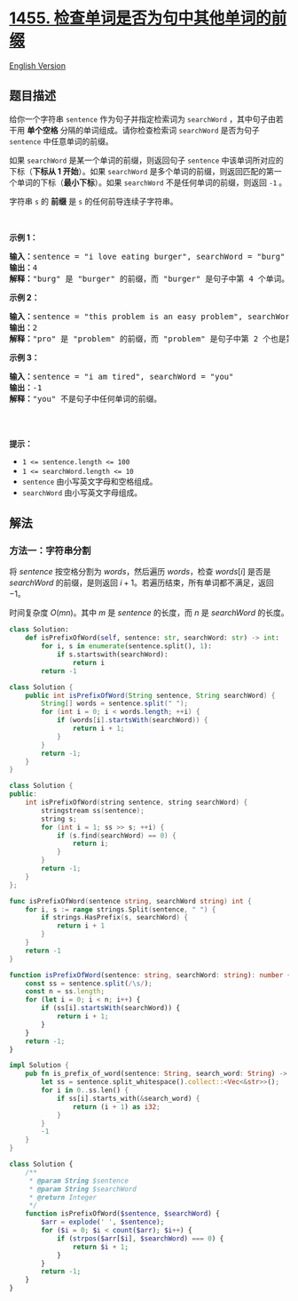 # [1455. 检查单词是否为句中其他单词的前缀](https://leetcode.cn/problems/check-if-a-word-occurs-as-a-prefix-of-any-word-in-a-sentence)

[English Version](/solution/1400-1499/1455.Check%20If%20a%20Word%20Occurs%20As%20a%20Prefix%20of%20Any%20Word%20in%20a%20Sentence/README_EN.md)

<!-- tags:双指针,字符串,字符串匹配 -->

<!-- difficulty:简单 -->

## 题目描述

<!-- 这里写题目描述 -->

<p>给你一个字符串 <code>sentence</code> 作为句子并指定检索词为 <code>searchWord</code> ，其中句子由若干用 <strong>单个空格</strong> 分隔的单词组成。请你检查检索词 <code>searchWord</code> 是否为句子 <code>sentence</code> 中任意单词的前缀。</p>

<p>如果&nbsp;<code>searchWord</code> 是某一个单词的前缀，则返回句子&nbsp;<code>sentence</code> 中该单词所对应的下标（<strong>下标从 1 开始</strong>）。如果 <code>searchWord</code> 是多个单词的前缀，则返回匹配的第一个单词的下标（<strong>最小下标</strong>）。如果 <code>searchWord</code> 不是任何单词的前缀，则返回 <code>-1</code><strong> </strong>。</p>

<p>字符串 <code>s</code> 的 <strong>前缀</strong> 是 <code>s</code> 的任何前导连续子字符串。</p>

<p>&nbsp;</p>

<p><strong>示例 1：</strong></p>

<pre>
<strong>输入：</strong>sentence = "i love eating burger", searchWord = "burg"
<strong>输出：</strong>4
<strong>解释：</strong>"burg" 是 "burger" 的前缀，而 "burger" 是句子中第 4 个单词。</pre>

<p><strong>示例 2：</strong></p>

<pre>
<strong>输入：</strong>sentence = "this problem is an easy problem", searchWord = "pro"
<strong>输出：</strong>2
<strong>解释：</strong>"pro" 是 "problem" 的前缀，而 "problem" 是句子中第 2 个也是第 6 个单词，但是应该返回最小下标 2 。
</pre>

<p><strong>示例 3：</strong></p>

<pre>
<strong>输入：</strong>sentence = "i am tired", searchWord = "you"
<strong>输出：</strong>-1
<strong>解释：</strong>"you" 不是句子中任何单词的前缀。

</pre>

<p>&nbsp;</p>

<p><strong>提示：</strong></p>

<ul>
	<li><code>1 &lt;= sentence.length &lt;= 100</code></li>
	<li><code>1 &lt;= searchWord.length &lt;= 10</code></li>
	<li><code>sentence</code> 由小写英文字母和空格组成。</li>
	<li><code>searchWord</code> 由小写英文字母组成。</li>
</ul>

## 解法

### 方法一：字符串分割

将 $sentence$ 按空格分割为 $words$，然后遍历 $words$，检查 $words[i]$ 是否是 $searchWord$ 的前缀，是则返回 $i+1$。若遍历结束，所有单词都不满足，返回 $-1$。

时间复杂度 $O(mn)$。其中 $m$ 是 $sentence$ 的长度，而 $n$ 是 $searchWord$ 的长度。

<!-- tabs:start -->

```python
class Solution:
    def isPrefixOfWord(self, sentence: str, searchWord: str) -> int:
        for i, s in enumerate(sentence.split(), 1):
            if s.startswith(searchWord):
                return i
        return -1
```

```java
class Solution {
    public int isPrefixOfWord(String sentence, String searchWord) {
        String[] words = sentence.split(" ");
        for (int i = 0; i < words.length; ++i) {
            if (words[i].startsWith(searchWord)) {
                return i + 1;
            }
        }
        return -1;
    }
}
```

```cpp
class Solution {
public:
    int isPrefixOfWord(string sentence, string searchWord) {
        stringstream ss(sentence);
        string s;
        for (int i = 1; ss >> s; ++i) {
            if (s.find(searchWord) == 0) {
                return i;
            }
        }
        return -1;
    }
};
```

```go
func isPrefixOfWord(sentence string, searchWord string) int {
	for i, s := range strings.Split(sentence, " ") {
		if strings.HasPrefix(s, searchWord) {
			return i + 1
		}
	}
	return -1
}
```

```ts
function isPrefixOfWord(sentence: string, searchWord: string): number {
    const ss = sentence.split(/\s/);
    const n = ss.length;
    for (let i = 0; i < n; i++) {
        if (ss[i].startsWith(searchWord)) {
            return i + 1;
        }
    }
    return -1;
}
```

```rust
impl Solution {
    pub fn is_prefix_of_word(sentence: String, search_word: String) -> i32 {
        let ss = sentence.split_whitespace().collect::<Vec<&str>>();
        for i in 0..ss.len() {
            if ss[i].starts_with(&search_word) {
                return (i + 1) as i32;
            }
        }
        -1
    }
}
```

```php
class Solution {
    /**
     * @param String $sentence
     * @param String $searchWord
     * @return Integer
     */
    function isPrefixOfWord($sentence, $searchWord) {
        $arr = explode(' ', $sentence);
        for ($i = 0; $i < count($arr); $i++) {
            if (strpos($arr[$i], $searchWord) === 0) {
                return $i + 1;
            }
        }
        return -1;
    }
}
```

<!-- tabs:end -->

<!-- end -->
